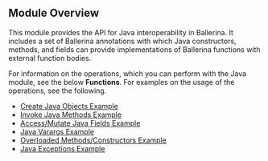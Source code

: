 ## Module Overview

This module provides the API for Java interoperability in Ballerina. It includes a set of Ballerina annotations with which Java constructors, methods, and fields can provide implementations of Ballerina functions with external function bodies.  

For information on the operations, which you can perform with the Java module, see the below **Functions**. For examples on the usage of the operations, see the following.
- [Create Java Objects Example](https://ballerina.io/1.2/learn/by-example/create-java-objects.html)
- [Invoke Java Methods Example](https://ballerina.io/1.2/learn/by-example/invoke-java-methods.html) 
- [Access/Mutate Java Fields Example](https://ballerina.io/1.2/learn/by-example/access-mutate-java-fields.html)
- [Java Varargs Example](https://ballerina.io/1.2/learn/by-example/java-varargs.html)
- [Overloaded Methods/Constructors Example](https://ballerina.io/1.2/learn/by-example/overloaded-methods-constructors.html)
- [Java Exceptions Example](https://ballerina.io/1.2/learn/by-example/java-exceptions.html)
